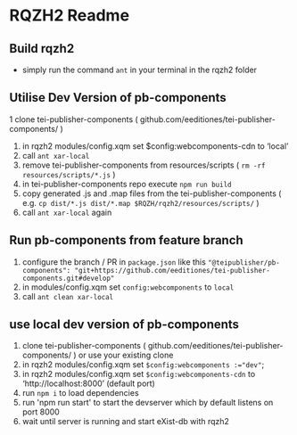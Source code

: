 # RQZH2 Readme


## Build rqzh2
* simply run the command `ant` in your terminal in the rqzh2 folder
  
## Utilise Dev Version of pb-components

1 clone tei-publisher-components ( github.com/eeditiones/tei-publisher-components/ )
1. in rqzh2 modules/config.xqm set $config:webcomponents-cdn to ‘local’ 
1. call `ant xar-local`
1. remove tei-publisher-components from resources/scripts ( `rm -rf resources/scripts/*.js` )
1. in tei-publisher-components repo execute `npm run build` 
1. copy generated .js and .map files from the tei-publisher-components ( e.g. `cp dist/*.js dist/*.map $RQZH/rqzh2/resources/scripts/` )
1. call `ant xar-local` again

## Run pb-components from feature branch

1. configure the branch / PR in `package.json` like this `"@teipublisher/pb-components": "git+https://github.com/eeditiones/tei-publisher-components.git#develop"` 
1. in modules/config.xqm set `config:webcomponents` to `local`
2. call `ant clean xar-local`

## use local dev version of pb-components

1. clone tei-publisher-components ( github.com/eeditiones/tei-publisher-components/ ) or use
your existing clone
1. in rqzh2 modules/config.xqm set `$config:webcomponents :="dev"`;
1. in rqzh2 modules/config.xqm set `$config:webcomponents-cdn` to ‘http://localhost:8000’ (default port)
1. run `npm i` to load dependencies
1. run 'npm run start' to start the devserver which by default listens on port 8000
1. wait until server is running and start eXist-db with rqzh2 
